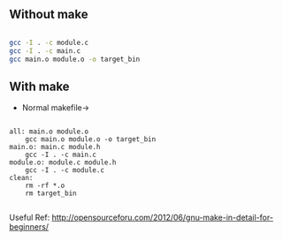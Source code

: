 ## Without make
```bash

gcc -I . -c module.c
gcc -I . -c main.c
gcc main.o module.o -o target_bin

```

## With make

- Normal makefile->

```make

all: main.o module.o
    gcc main.o module.o -o target_bin
main.o: main.c module.h
    gcc -I . -c main.c
module.o: module.c module.h
    gcc -I . -c module.c
clean:
    rm -rf *.o
    rm target_bin
    
```

Useful Ref: http://opensourceforu.com/2012/06/gnu-make-in-detail-for-beginners/
